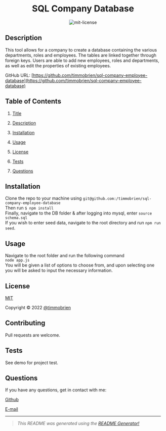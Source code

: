 

<center>

# SQL Company Database <a name="title"></a><br>

![mit-license](https://img.shields.io/badge/license-MIT-green)
</center>

## Description <a name="description"></a>

This tool allows for a company to create a database containing the various departments, roles and employees. The tables are linked together through foreign keys. Users are able to add new employees, roles and departments, as well as edit the properties of existing employees.

GitHub URL: [https://github.com/timmobrien/sql-company-employee-database](https://github.com/timmobrien/sql-company-employee-database)

## Table of Contents
1. [Title](#title)

2. [Description](#description)

3. [Installation](#installation)

4. [Usage](#usage)

5. [License](#license)

6. [Tests](#tests)

7. [Questions](#questions)

## Installation <a name="installation"></a>
Clone the repo to your machine using `git@github.com:/timmobrien/sql-company-employee-database` <br> Then run `$ npm install` <br> Finally, navigate to the DB folder & after logging into mysql, enter `source schema.sql` <br> If you wish to enter seed data, navigate to the root directory and run `npm run seed`.  

## Usage <a name="usage"></a>
Navigate to the root folder and run the following command <br> `node app.js` <br> You will be given a list of options to choose from, and upon selecting one you will be asked to input the necessary information.

## License <a name="license"></a>
[MIT](https://choosealicense.com/licenses/mit)

Copyright © 2022 [@timmobrien](https://github.com/timmobrien)

## Contributing <a name="contributing"></a>
Pull requests are welcome.

## Tests <a name="tests"></a>
See demo for project test.

## Questions <a name="questions"></a>

If you have any questions, get in contact with me:

[Github](https://github.com/timmobrien)

[E-mail](timmobrien@icloud.com) 

__________________________________________________

> *This README was generated using the [README Generator!](https://github.com/timmobrien/NodeJS-README-Generator)*